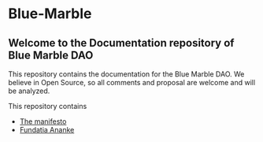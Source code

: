 # Blue-Marble
## Welcome to the Documentation repository of Blue Marble DAO

This repository contains the documentation for the Blue Marble DAO.
We believe in Open Source, so all comments and proposal are welcome and will be analyzed.


This repository contains
- [The manifesto](https://github.com/dvarlot/Blue-Marble/blob/main/English%20versions/Blue%20Marble%20Manifesto.md)
- [Fundatia Ananke](https://github.com/dvarlot/Blue-Marble/blob/main/Fundatia%20Ananke%20-%20Mission%20and%20values.md)

